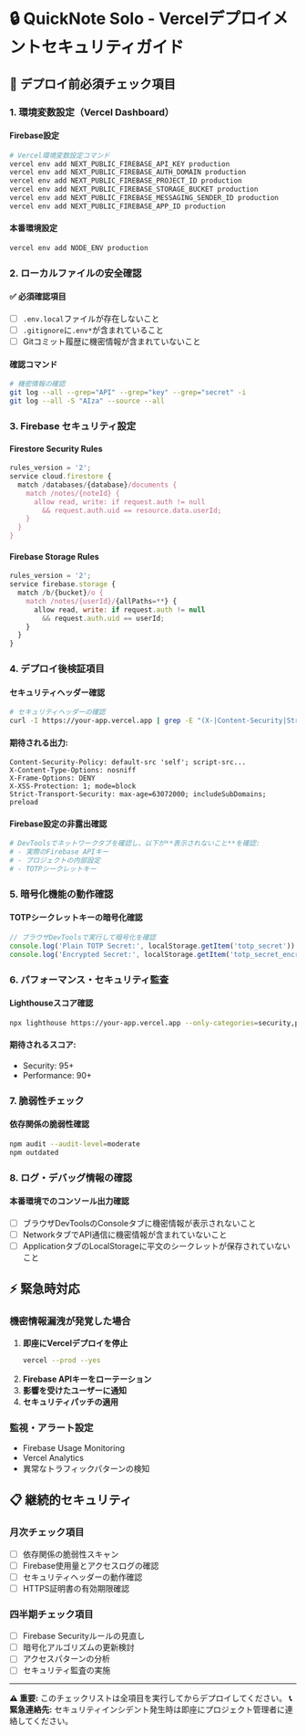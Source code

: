 # 🔒 QuickNote Solo - Vercelデプロイメントセキュリティガイド

## 🚨 **デプロイ前必須チェック項目**

### 1. 環境変数設定（Vercel Dashboard）

#### Firebase設定
```bash
# Vercel環境変数設定コマンド
vercel env add NEXT_PUBLIC_FIREBASE_API_KEY production
vercel env add NEXT_PUBLIC_FIREBASE_AUTH_DOMAIN production  
vercel env add NEXT_PUBLIC_FIREBASE_PROJECT_ID production
vercel env add NEXT_PUBLIC_FIREBASE_STORAGE_BUCKET production
vercel env add NEXT_PUBLIC_FIREBASE_MESSAGING_SENDER_ID production
vercel env add NEXT_PUBLIC_FIREBASE_APP_ID production
```

#### 本番環境設定
```bash
vercel env add NODE_ENV production
```

### 2. ローカルファイルの安全確認

#### ✅ 必須確認項目
- [ ] `.env.local`ファイルが存在しないこと
- [ ] `.gitignore`に`.env*`が含まれていること
- [ ] Gitコミット履歴に機密情報が含まれていないこと

#### 確認コマンド
```bash
# 機密情報の確認
git log --all --grep="API" --grep="key" --grep="secret" -i
git log --all -S "AIza" --source --all
```

### 3. Firebase セキュリティ設定

#### Firestore Security Rules
```javascript
rules_version = '2';
service cloud.firestore {
  match /databases/{database}/documents {
    match /notes/{noteId} {
      allow read, write: if request.auth != null 
        && request.auth.uid == resource.data.userId;
    }
  }
}
```

#### Firebase Storage Rules
```javascript
rules_version = '2';
service firebase.storage {
  match /b/{bucket}/o {
    match /notes/{userId}/{allPaths=**} {
      allow read, write: if request.auth != null 
        && request.auth.uid == userId;
    }
  }
}
```

### 4. デプロイ後検証項目

#### セキュリティヘッダー確認
```bash
# セキュリティヘッダーの確認
curl -I https://your-app.vercel.app | grep -E "(X-|Content-Security|Strict-Transport)"
```

#### 期待される出力:
```
Content-Security-Policy: default-src 'self'; script-src...
X-Content-Type-Options: nosniff
X-Frame-Options: DENY
X-XSS-Protection: 1; mode=block
Strict-Transport-Security: max-age=63072000; includeSubDomains; preload
```

#### Firebase設定の非露出確認
```bash
# DevToolsでネットワークタブを確認し、以下が**表示されないこと**を確認:
# - 実際のFirebase APIキー
# - プロジェクトの内部設定
# - TOTPシークレットキー
```

### 5. 暗号化機能の動作確認

#### TOTPシークレットキーの暗号化確認
```javascript
// ブラウザDevToolsで実行して暗号化を確認
console.log('Plain TOTP Secret:', localStorage.getItem('totp_secret')); // null であること
console.log('Encrypted Secret:', localStorage.getItem('totp_secret_encrypted')); // 暗号化された文字列
```

### 6. パフォーマンス・セキュリティ監査

#### Lighthouseスコア確認
```bash
npx lighthouse https://your-app.vercel.app --only-categories=security,performance
```

#### 期待されるスコア:
- Security: 95+
- Performance: 90+

### 7. 脆弱性チェック

#### 依存関係の脆弱性確認
```bash
npm audit --audit-level=moderate
npm outdated
```

### 8. ログ・デバッグ情報の確認

#### 本番環境でのコンソール出力確認
- [ ] ブラウザDevToolsのConsoleタブに機密情報が表示されないこと
- [ ] NetworkタブでAPI通信に機密情報が含まれていないこと
- [ ] ApplicationタブのLocalStorageに平文のシークレットが保存されていないこと

## ⚡ **緊急時対応**

### 機密情報漏洩が発覚した場合
1. **即座にVercelデプロイを停止**
   ```bash
   vercel --prod --yes
   ```
2. **Firebase APIキーをローテーション**
3. **影響を受けたユーザーに通知**
4. **セキュリティパッチの適用**

### 監視・アラート設定
- Firebase Usage Monitoring
- Vercel Analytics
- 異常なトラフィックパターンの検知

## 📋 **継続的セキュリティ**

### 月次チェック項目
- [ ] 依存関係の脆弱性スキャン
- [ ] Firebase使用量とアクセスログの確認
- [ ] セキュリティヘッダーの動作確認
- [ ] HTTPS証明書の有効期限確認

### 四半期チェック項目
- [ ] Firebase Securityルールの見直し
- [ ] 暗号化アルゴリズムの更新検討
- [ ] アクセスパターンの分析
- [ ] セキュリティ監査の実施

---

**⚠️ 重要:** このチェックリストは全項目を実行してからデプロイしてください。
**📞 緊急連絡先:** セキュリティインシデント発生時は即座にプロジェクト管理者に連絡してください。